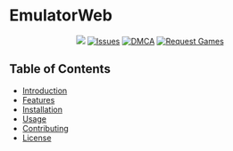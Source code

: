 <p style="text-align: center;">
    <h1>EmulatorWeb</h1>
</p>
<p align="center">
    <a href="https://github.com/EmulatorWeb/EmulatorWeb/pulse" alt="Activity">
        <img src="https://img.shields.io/github/commit-activity/m/EmulatorWeb/EmulatorWeb" /></a>
    <a href="https://github.com/EmulatorWeb/EmulatorWeb/issues" alt="Issues">
        <img alt="Issues" src="https://img.shields.io/badge/issues-contribute-lime?style=flat"></a>
    <a href="https://github.com/EmulatorWeb/dmca/blob/main/README.md" alt="Issues">
        <img alt="DMCA" src="https://img.shields.io/badge/take_down_games-dmca-red?style=flat"></a>
    <a href="https://github.com/EmulatorWeb/requests/blob/main/README.md" alt="Issues">
       <img alt="Request Games" src="https://img.shields.io/badge/request_games-requests-orange?style=flat"></a>
</p>

## Table of Contents

- [Introduction](/docs/introduction.md)
- [Features](/docs/features.md)
- [Installation](/docs/installation.md)
- [Usage](/docs/usage/README.md)
- [Contributing](/docs/contributing.md)
- [License](/docs/license.md)